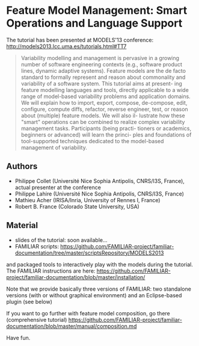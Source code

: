 # Feature Model Management: Smart Operations and Language Support

The tutorial has been presented at MODELS'13 conference: http://models2013.lcc.uma.es/tutorials.html#TT7

> Variability modelling and management is pervasive in a growing number of software engineering contexts (e.g., software product lines, dynamic adaptive systems). Feature models are the de facto standard to formally represent and reason about commonality and variability of a software system. This tutorial aims at present- ing feature modelling languages and tools, directly applicable to a wide range of model-based variability problems and application domains. We will explain how to import, export, compose, de-compose, edit, configure, compute diffs, refactor, reverse engineer, test, or reason about (multiple) feature models. We will also il- lustrate how these "smart" operations can be combined to realize complex variability management tasks. Participants (being practi- tioners or academics, beginners or advanced) will learn the princi- ples and foundations of tool-supported techniques dedicated to the model-based management of variability.

## Authors

 * Philippe Collet (Université Nice Sophia Antipolis, CNRS/I3S, France), actual presenter at the conference
 * Philippe Lahire (Université Nice Sophia Antipolis, CNRS/I3S, France)
 * Mathieu Acher (IRISA/Inria, University of Rennes I, France)
 * Robert B. France (Colorado State University, USA)


## Material

 * slides of the tutorial: soon available...
 * FAMILIAR scripts: https://github.com/FAMILIAR-project/familiar-documentation/tree/master/scriptsRepository/MODELS2013
 
and packaged tools to interactively play with the models during the tutorial.
The FAMILIAR instructions are here:
https://github.com/FAMILIAR-project/familiar-documentation/blob/master/installation/

Note that we provide basically three versions of FAMILIAR: 
two standalone versions (with or without graphical environment) and an Eclipse-based plugin (see below)

If you want to go further with feature model composition, go there (comprehensive tutorial) 
https://github.com/FAMILIAR-project/familiar-documentation/blob/master/manual/composition.md


Have fun. 


